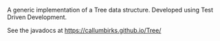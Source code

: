 A generic implementation of a Tree data structure.
Developed using Test Driven Development.

See the javadocs at https://callumbirks.github.io/Tree/
